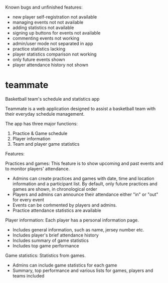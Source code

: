 Known bugs and unfinished features:
* new player self-registration not available
* managing events not not available
* adding statistics not available
* signing up buttons for events not available
* commenting events not working
* admin/user mode not separated in app
* practice statistics lacking
* player statistics comparison not working
* only future events shown
* player attendance history not shown

# teammate
Basketball team's schedule and statistics app

Teammate is a web application designed to assist a basketball team with their everyday schedule management.

The app has three major functions:
1) Practice & Game schedule
2) Player information
3) Team and player game statistics 

Features:

Practices and games:
This feature is to show upcoming and past events and to monitor players' attendance.
- Admins can create practices and games with date, time and location information and a participant list. By default, only future practices and games are shown, in chronological order
- Players and admins can announce their attendance either "in" or "out" for every event
- Events can be coḿmented by players and admins.
- Practice attendance statistics are available

Player information:
Each player has a personal information page.
- Includes general information, such as name, jersey number etc.
- Includes player's brief attendance history 
- Includes summary of game statistics
- Includes top game performance

Game statistics:
Statistics from games.
- Admins can include game statistics for each game
- Summary, top performance and various lists for games, players and teams included
